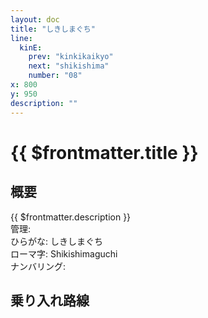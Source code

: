 ```yaml
---
layout: doc
title: "しきしまぐち"
line:
  kinE:
    prev: "kinkikaikyo"
    next: "shikishima"
    number: "08"
x: 800
y: 950
description: ""
---
```


# {{ $frontmatter.title }} <ViewinMap />
<!-- ![駅の写真の説明](駅の写真のURL) -->

## 概要
{{ $frontmatter.description }}  
管理:   
ひらがな: しきしまぐち  
ローマ字: Shikishimaguchi  
ナンバリング: <Numberling />

## 乗り入れ路線
<LineInfo />
